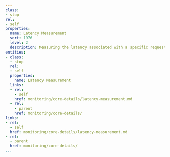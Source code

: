 ```yaml
---
class:
- stop
rel:
- self
properties:
  name: Latency Measurement
  sort: 1976
  level: 2
  description: Measuring the latency associated with a specific request.
entities:
- class:
  - stop
  rel:
  - self
  properties:
    name: Latency Measurement
  links:
  - rel:
    - self
    href: monitoring/core-details/latency-measurement.md
  - rel:
    - parent
    href: monitoring/core-details/
links:
- rel:
  - self
  href: monitoring/core-details/latency-measurement.md
- rel:
  - parent
  href: monitoring/core-details/
...
```

